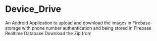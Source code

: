 # Device_Drive
An Android Application to upload and download the images in Firebase-storage with phone number authentication and being stored in Firebase Realtime Database
Download the Zip from
